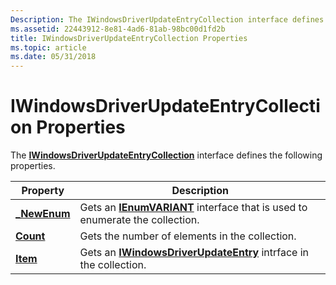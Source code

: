 ```yaml
---
Description: The IWindowsDriverUpdateEntryCollection interface defines the following properties.
ms.assetid: 22443912-8e81-4ad6-81ab-98bc00d1fd2b
title: IWindowsDriverUpdateEntryCollection Properties
ms.topic: article
ms.date: 05/31/2018
---
```


# IWindowsDriverUpdateEntryCollection Properties

The [**IWindowsDriverUpdateEntryCollection**](/windows/desktop/api/Wuapi/nn-wuapi-iwindowsdriverupdateentrycollection) interface defines the following properties.



| Property                                                          | Description                                                                                                          |
|-------------------------------------------------------------------|----------------------------------------------------------------------------------------------------------------------|
| [**\_NewEnum**](/windows/desktop/api/Wuapi/nf-wuapi-iwindowsdriverupdateentrycollection-get__newenum) | Gets an [**IEnumVARIANT**](/windows/win32/api/oaidl/nn-oaidl-ienumvariant) interface that is used to enumerate the collection. |
| [**Count**](/windows/desktop/api/Wuapi/nf-wuapi-iwindowsdriverupdateentrycollection-get_count)        | Gets the number of elements in the collection.                                                                       |
| [**Item**](/windows/desktop/api/Wuapi/nf-wuapi-iwindowsdriverupdateentrycollection-get_item)          | Gets an [**IWindowsDriverUpdateEntry**](/windows/desktop/api/Wuapi/nn-wuapi-iwindowsdriverupdateentry) intrface in the collection.                   |



 

 

 